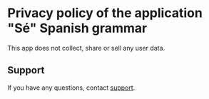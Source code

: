# Privacy policy of the application "Sé" Spanish grammar

This app does not collect, share or sell any user data.

## Support

If you have any questions, contact [support](mailto:support@somabits.com).
